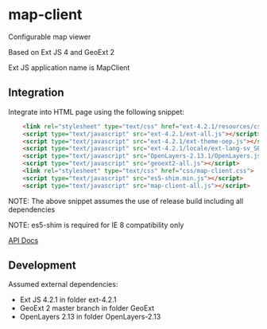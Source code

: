 # map-client

Configurable map viewer

Based on Ext JS 4 and GeoExt 2

Ext JS application name is MapClient

## Integration

Integrate into HTML page using the following snippet:

```html
    <link rel="stylesheet" type="text/css" href="ext-4.2.1/resources/css/ext-all-oep.css">
    <script type="text/javascript" src="ext-4.2.1/ext-all.js"></script>
    <script type="text/javascript" src="ext-4.2.1/ext-theme-oep.js"></script>
    <script type="text/javascript" src="ext-4.2.1/locale/ext-lang-sv_SE.js"></script>
    <script type="text/javascript" src="OpenLayers-2.13.1/OpenLayers.js"></script>
    <script type="text/javascript" src="geoext2-all.js"></script> 
    <link rel="stylesheet" type="text/css" href="css/map-client.css">
    <script type="text/javascript" src="es5-shim.min.js"></script>
    <script type="text/javascript" src="map-client-all.js"></script>
```

NOTE: The above snippet assumes the use of release build including all dependencies

NOTE: es5-shim is required for IE 8 compatibility only

[API Docs](http://sweco.github.io/6603517000-riges/map-client/master/docs)

## Development

Assumed external dependencies:
 * Ext JS 4.2.1 in folder ext-4.2.1
 * GeoExt 2 master branch in folder GeoExt
 * OpenLayers 2.13 in folder OpenLayers-2.13

